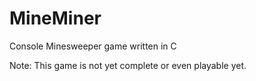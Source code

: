 MineMiner
=========

Console Minesweeper game written in C

Note: This game is not yet complete or even playable yet.
